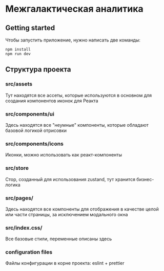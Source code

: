 # Межгалактическая аналитика

## Getting started

Чтобы запустить приложение, нужно написать две команды:

```
npm install
npm run dev
```


## Структура проекта

### src/assets

Тут находятся все ассеты, которые используются в основном для создания компонентов иконок для Реакта

### src/components/ui

Здесь находятся все "неумные" компоненты, которые обладают базовой логикой отрисовки

### src/components/icons

Иконки, можно использовать как реакт-компоненты

### src/store

Стор, созданный для использования zustand, тут хранится бизнес-логика

### src/pages/

Здесь находятся все компоненты для отображения в качестве целой или части страницы, за исключением модального окна


### src/index.css/

Все базовые стили, переменные описаны здесь


### configuration files

Файлы конфигурации в корне проекта: eslint + prettier
